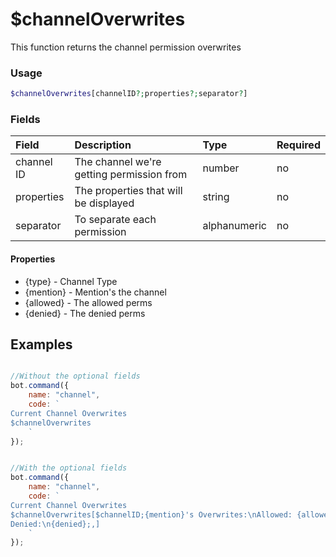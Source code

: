 # $channelOverwrites

This function returns the channel permission overwrites

### Usage 
```php
$channelOverwrites[channelID?;properties?;separator?]
```

### Fields
| Field | Description | Type | Required |
| :--- | :--- | :--- | :--- |
| channel ID | The channel we're getting permission from | number | no |
|properties|The properties that will be displayed|string|no|
|separator|To separate each permission|alphanumeric|no|

#### Properties 

* {type} - Channel Type
* {mention} - Mention's the channel
* {allowed} - The allowed perms
* {denied} - The denied perms

## Examples

```javascript

//Without the optional fields
bot.command({
    name: "channel",
    code: `
Current Channel Overwrites
$channelOverwrites
    `
});


//With the optional fields
bot.command({
    name: "channel",
    code: `
Current Channel Overwrites
$channelOverwrites[$channelID;{mention}'s Overwrites:\nAllowed: {allowed}\n
Denied:\n{denied};,]
    `
});
```

